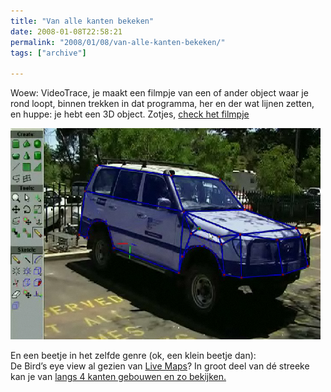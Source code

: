```yaml
---
title: "Van alle kanten bekeken"
date: 2008-01-08T22:58:21
permalink: "2008/01/08/van-alle-kanten-bekeken/"
tags: ["archive"]

---
```

Woew: VideoTrace, je maakt een filmpje van een of ander object waar je rond loopt, binnen trekken in dat programma, her en der wat lijnen zetten, en huppe: je hebt een 3D object. Zotjes, [check het filmpje](http://www.acvt.com.au/research/videotrace/ "http://www.acvt.com.au/research/videotrace/")

![videoTracze](/images/blog/2008/01/afbeelding-5.png)

En een beetje in het zelfde genre (ok, een klein beetje dan):  
De Bird’s eye view al gezien van [Live Maps](http://maps.live.com/ "http://maps.live.com/")? In groot deel van dé streeke kan je van [langs 4 kanten gebouwen en zo bekijken.](http://maps.live.com/default.aspx?v=2&cp=sg2xwyh8b8z2&style=o&lvl=2&tilt=-90&dir=0&alt=-1000&scene=12445767&encType=1 "http://maps.live.com/default.aspx?v=2&cp=sg2xwyh8b8z2&style=o&lvl=2&tilt=-90&dir=0&alt=-1000&scene=12445767&encType=1")
